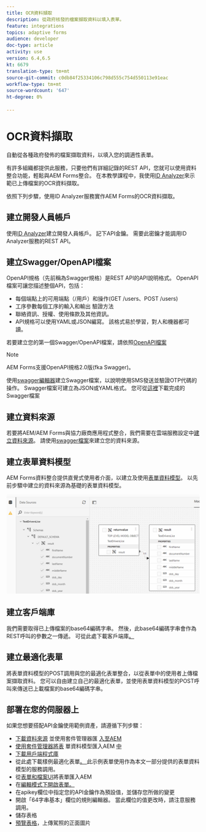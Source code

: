```yaml
---
title: OCR資料擷取
description: 從政府核發的檔案擷取資料以填入表單。
feature: integrations
topics: adaptive forms
audience: developer
doc-type: article
activity: use
version: 6.4,6.5
kt: 6679
translation-type: tm+mt
source-git-commit: c0db84f25334106c798d555c754d550113e91eac
workflow-type: tm+mt
source-wordcount: '647'
ht-degree: 0%

---
```




# OCR資料擷取

自動從各種政府發佈的檔案擷取資料，以填入您的調適性表單。

有許多組織都提供此服務，只要他們有詳細記錄的REST API，您就可以使用資料整合功能，輕鬆與AEM Forms整合。 在本教學課程中，我使用[ID Analyzer](https://www.idanalyzer.com/)來示範已上傳檔案的OCR資料擷取。

依照下列步驟，使用ID Analyzer服務實作AEM Forms的OCR資料擷取。

## 建立開發人員帳戶

使用[ID Analyzer](https://portal.idanalyzer.com/signin.html)建立開發人員帳戶。 記下API金鑰。 需要此密鑰才能調用ID Analyzer服務的REST API。

## 建立Swagger/OpenAPI檔案

OpenAPI規格（先前稱為Swagger規格）是REST API的API說明格式。 OpenAPI檔案可讓您描述整個API，包括：

* 每個端點上的可用端點（/用戶）和操作(GET /users、POST /users)
* 工序參數每個工序的輸入和輸出
驗證方法
* 聯絡資訊、授權、使用條款及其他資訊。
* API規格可以使用YAML或JSON編寫。 該格式易於學習，對人和機器都可讀。

若要建立您的第一個Swagger/OpenAPI檔案，請依照[OpenAPI檔案](https://swagger.io/docs/specification/2-0/basic-structure/)

>[!NOTE]
> AEM Forms支援OpenAPI規格2.0版(fka Swagger)。

使用[swagger編輯器](https://editor.swagger.io/)建立Swagger檔案，以說明使用SMS發送並驗證OTP代碼的操作。 Swagger檔案可建立為JSON或YAML格式。 您可從[這裡](assets/drivers-license-swagger.zip)下載完成的Swagger檔案

## 建立資料來源

若要將AEM/AEM Forms與協力廠商應用程式整合，我們需要在雲端服務設定中[建立資料來源](https://docs.adobe.com/content/help/en/experience-manager-learn/forms/ic-web-channel-tutorial/parttwo.html)。 請使用[swagger檔案](assets/drivers-license-swagger.zip)來建立您的資料來源。

## 建立表單資料模型

AEM Forms資料整合提供直覺式使用者介面，以建立及使用[表單資料模型](https://docs.adobe.com/content/help/en/experience-manager-65/forms/form-data-model/create-form-data-models.html)。 以先前步驟中建立的資料來源為基礎的表單資料模型。

![fdm](assets/test-dl-fdm.PNG)

## 建立客戶端庫

我們需要取得已上傳檔案的base64編碼字串。 然後，此base64編碼字串會作為REST呼叫的參數之一傳遞。
可從此處下載客戶端庫[。](assets/drivers-license-client-lib.zip)

## 建立最適化表單

將表單資料模型的POST調用與您的最適化表單整合，以從表單中的使用者上傳檔案擷取資料。 您可以自由建立自己的最適化表單，並使用表單資料模型的POST呼叫來傳送已上載檔案的base64編碼字串。

## 部署在您的伺服器上

如果您想要搭配API金鑰使用範例資產，請遵循下列步驟：

* [下載資料來源](assets/drivers-license-source.zip) 並使用套件管理器匯 [入至AEM](http://localhost:4502/crx/packmgr/index.jsp)
* [使用套件管理器將表](assets/drivers-license-fdm.zip) 單資料模型匯入AEM [中](http://localhost:4502/crx/packmgr/index.jsp)
* [下載用戶端程式庫](assets/drivers-license-client-lib.zip)
* 從此處下載樣例最適化表單[。 ](assets/adaptive-form-dl.zip)此示例表單使用作為本文一部分提供的表單資料模型的服務調用。
* 從[表單和檔案UI](http://localhost:4502/aem/forms.html/content/dam/formsanddocuments)將表單匯入AEM
* 在[編輯模式下開啟表單。](http://localhost:4502/editor.html/content/forms/af/driverslicenseandpassport.html)
* 在apikey欄位中指定您的API金鑰作為預設值，並儲存您所做的變更
* 開啟「64字串基本」欄位的規則編輯器。 當此欄位的值更改時，請注意服務調用。
* 儲存表格
* [預覽表格](http://localhost:4502/content/dam/formsanddocuments/driverslicenseandpassport/jcr:content?wcmmode=disabled)，上傳駕照的正面圖片


